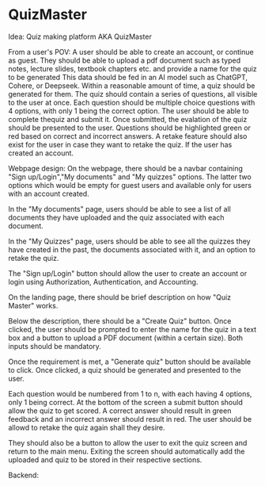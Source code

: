 # QuizMaster

Idea: Quiz making platform AKA QuizMaster

From a user's POV:
A user should be able to create an account, or continue as guest. They should be able to upload a pdf
document such as typed notes, lecture slides, textbook chapters etc. and provide a name for the quiz
to be generated This data should be fed in an AI model such as ChatGPT, Cohere, or Deepseek. Within a
reasonable amount of time, a quiz should be generated for them. The quiz should contain a series of
questions, all visible to the user at once. Each question should be multiple
choice questions with 4 options, with only 1 being the correct option. The user should be able to complete
thequiz and submit it. Once submitted, the evalation of the quiz should be presented to the user. Questions should
be highlighted green or red based on correct and incorrect answers. A retake feature should also exist for the
user in case they want to retake the quiz. If the user has created an account.

Webpage design:
On the webpage, there should be a navbar containing "Sign up/Login","My documents" and "My quizzes" options.
The latter two options which would be empty for guest users and available only for users with an account created.

In the "My documents" page, users should be able to see a list of all documents they have uploaded and the quiz
associated with each document.

In the "My Quizzes" page, users should be able to see all the quizzes they have created in the past, the documents
associated with it, and an option to retake the quiz.

The "Sign up/Login" button should allow the user to create an account or login using Authorization, Authentication,
and Accounting.

On the landing page, there should be brief description on how "Quiz Master" works.

Below the description, there should be a "Create Quiz" button. Once clicked, the user should be prompted to enter
the name for the quiz in a text box and a button to upload a PDF document (within a certain size). Both inputs
should be mandatory.

Once the requirement is met, a "Generate quiz" button should be available to click. Once clicked, a quiz should
be generated and presented to the user.

Each question would be numbered from 1 to n, with each having 4 options, only 1 being correct. At the bottom of
the screen a submit button should allow the quiz to get scored. A correct answer should result in green feedback
and an incorrect answer should result in red. The user should be allowd to retake the quiz again shall they desire.

They should also be a button to allow the user to exit the quiz screen and return to the main menu. Exiting the screen
should automatically add the uploaded and quiz to be stored in their respective sections.

Backend:


#
